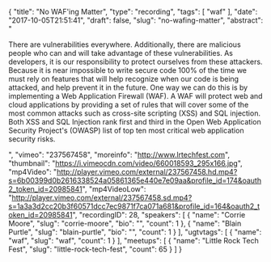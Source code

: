 {
  "title": "No WAF'ing Matter",
  "type": "recording",
  "tags": [
    "waf"
  ],
  "date": "2017-10-05T21:51:41",
  "draft": false,
  "slug": "no-wafing-matter",
  "abstract": "<p>There are vulnerabilities everywhere. Additionally, there are malicious people who can and will take advantage of these vulnerabilities. As developers, it is our responsibility to protect ourselves from these attackers. Because it is near impossible to write secure code 100% of the time we must rely on features that will help recognize when our code is being attacked, and help prevent it in the future. One way we can do this is by implementing a Web Application Firewall (WAF). A WAF will protect web and cloud applications by providing a set of rules that will cover some of the most common attacks such as cross-site scripting (XSS) and SQL injection. Both XSS and SQL Injection rank first and third in the Open Web Application Security Project's (OWASP) list of top ten most critical web application security risks. </p>",
  "vimeo": "237567458",
  "moreinfo": "http://www.lrtechfest.com",
  "thumbnail": "https://i.vimeocdn.com/video/660018593_295x166.jpg",
  "mp4Video": "http://player.vimeo.com/external/237567458.hd.mp4?s=6b00399d0b2616338524a05861365e440e7e09aa&profile_id=174&oauth2_token_id=20985841",
  "mp4VideoLow": "http://player.vimeo.com/external/237567458.sd.mp4?s=1a3a3d2cc20b3f60571dcc7ec9871f7ca071a681&profile_id=164&oauth2_token_id=20985841",
  "recordingID": 28,
  "speakers": [
    {
      "name": "Corrie Moore",
      "slug": "corrie-moore",
      "bio": "",
      "count": 1
    },
    {
      "name": "Blain Purtle",
      "slug": "blain-purtle",
      "bio": "",
      "count": 1
    }
  ],
  "ugtvtags": [
    {
      "name": "waf",
      "slug": "waf",
      "count": 1
    }
  ],
  "meetups": [
    {
      "name": "Little Rock Tech Fest",
      "slug": "little-rock-tech-fest",
      "count": 65
    }
  ]
}